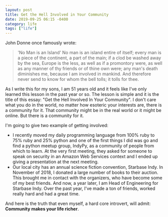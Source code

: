 ```yaml
---
layout: post
title: Get the Hell Involved in Your Community
date: 2019-09-25 06:15 -0400
category: life
tags: ["life"]
---
```

John Donne once famously wrote: 

> 'No Man is an Island'
No man is an island entire of itself; every man 
is a piece of the continent, a part of the main; 
if a clod be washed away by the sea, Europe 
is the less, as well as if a promontory were, as 
well as any manner of thy friends or of thine 
own were; any man's death diminishes me, 
because I am involved in mankind. 
And therefore never send to know for whom 
the bell tolls; it tolls for thee. 

As I write this for my sons, I am 51 years old and it feels like I've only learned this lesson in the past year or so.  The lesson is simple and it is the title of this essay: "Get the Hell Involved In Your Community".  I don't care what you do in the world, no matter how esoteric your interests are, there is a community for it.  That community might be in the real world or it might be online.  But there is a community for it.  

I'm going to give two example of getting involved:

* I recently moved my daily programming language from 100% ruby to 75% ruby and 25% python and one of the first things I did was go and find a python meetup group, IndyPy, as a community of people from which to learn.  At the very first meeting, they asked for someone to speak on security in an Amazon Web Services context and I ended up giving a presentation at the next meeting.
* Our local city has an annual science fiction convention, Starbase Indy.  In November of 2018, I donated a large number of books to their auction.  This brought me in contact with the organizers, who have become some of my best friends.  And now, a year later, I am Head of Engineering for Starbase Indy.  Over the past year, I've made a ton of friends, worked really hard and had a great time.

And here is the truth that even myself, a hard core introvert, will admit: **Community makes your life richer**.